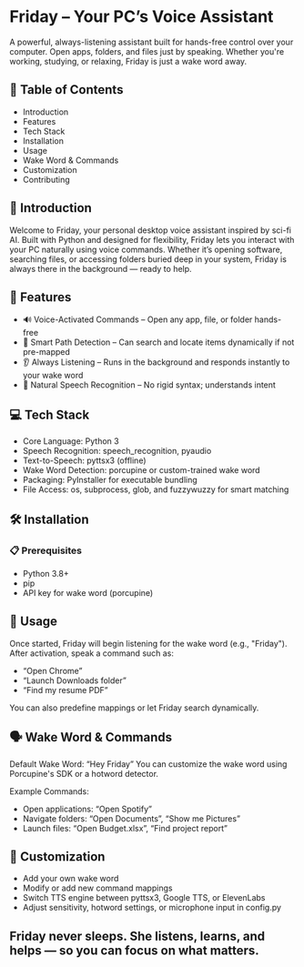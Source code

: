<h1>Friday – Your PC’s Voice Assistant</h1>
A powerful, always-listening assistant built for hands-free control over your computer. Open apps, folders, and files just by speaking. Whether you're working, studying, or relaxing, Friday is just a wake word away.

<h2>🚀 Table of Contents</h2>
<ul>
<li>Introduction</li>

<li>Features</li>

<li>Tech Stack</li>

<li>Installation</li>

<li>Usage</li>

<li>Wake Word & Commands</li>

<li>Customization</li>

<li>Contributing</li>
</ul>

<h2>📖 Introduction</h2>
Welcome to Friday, your personal desktop voice assistant inspired by sci-fi AI. Built with Python and designed for flexibility, Friday lets you interact with your PC naturally using voice commands. Whether it’s opening software, searching files, or accessing folders buried deep in your system, Friday is always there in the background — ready to help.

<h2>🌟 Features</h2>
<ul>
<li>🔊 Voice-Activated Commands – Open any app, file, or folder hands-free</li>

<li>🧠 Smart Path Detection – Can search and locate items dynamically if not pre-mapped</li>

<li>👂 Always Listening – Runs in the background and responds instantly to your wake word</li>

<li>💬 Natural Speech Recognition – No rigid syntax; understands intent</li>
</ul>

<h2>💻 Tech Stack</h2>
<ul>
<li>Core Language: Python 3</li>

<li>Speech Recognition: speech_recognition, pyaudio</li>

<li>Text-to-Speech: pyttsx3 (offline)</li>

<li>Wake Word Detection: porcupine or custom-trained wake word</li>

<li>Packaging: PyInstaller for executable bundling</li>

<li>File Access: os, subprocess, glob, and fuzzywuzzy for smart matching</li>
</ul>

<h2>🛠 Installation</h2>
<h3>📋 Prerequisites</h3>
<ul>
  <li>Python 3.8+</li>

<li>pip</li>

<li>API key for wake word (porcupine)</li>
</ul>

<h2>🧪 Usage</h2>
Once started, Friday will begin listening for the wake word (e.g., "Friday").
After activation, speak a command such as:
<ul>
<li>“Open Chrome”</li>

<li>“Launch Downloads folder”</li>

<li>“Find my resume PDF”</li>
</ul>
You can also predefine mappings or let Friday search dynamically.


<h2>🗣️ Wake Word & Commands</h2>
Default Wake Word: “Hey Friday”
You can customize the wake word using Porcupine's SDK or a hotword detector.

Example Commands:
<ul>
<li>Open applications: “Open Spotify”</li>

<li>Navigate folders: “Open Documents”, “Show me Pictures”</li>

<li>Launch files: “Open Budget.xlsx”, “Find project report”</li>
</ul>

<h2>🎨 Customization</h2>
<ul>
<li>Add your own wake word</li>

<li>Modify or add new command mappings</li>

<li>Switch TTS engine between pyttsx3, Google TTS, or ElevenLabs</li>

<li>Adjust sensitivity, hotword settings, or microphone input in config.py</li>
</ul>

<h2>Friday never sleeps. She listens, learns, and helps — so you can focus on what matters.</h2>

